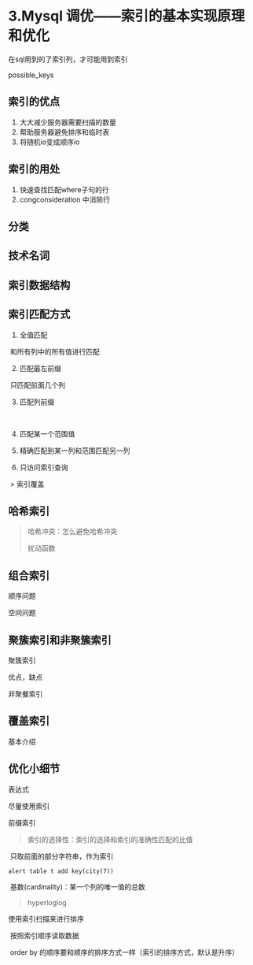 # 3.Mysql 调优——索引的基本实现原理和优化

在sql用到的了索引列，才可能用到索引



possible_keys



## 索引的优点



1. 大大减少服务器需要扫描的数量
2. 帮助服务器避免排序和临时表
3. 将随机io变成顺序io



## 索引的用处

1. 快速查找匹配where子句的行
2. congconsideration 中消除行



## 分类



## 技术名词



## 索引数据结构



## 索引匹配方式



1. 全值匹配

​	和所有列中的所有值进行匹配

2. 匹配最左前缀

​	只匹配前面几个列

3. 匹配列前缀

​	

4. 匹配某一个范围值



5. 精确匹配到某一列和范围匹配另一列



6. 只访问索引查询

​	> 索引覆盖



## 哈希索引

> 哈希冲突：怎么避免哈希冲突
>
> 扰动函数



## 组合索引



顺序问题

空间问题



## 聚簇索引和非聚簇索引





聚簇索引

优点，缺点



非聚餐索引





## 覆盖索引

基本介绍





## 优化小细节

表达式



尽量使用索引





前缀索引

> 索引的选择性：索引的选择和索引的准确性匹配的比值

​	只取前面的部分字符串，作为索引

`alert table t add key(city(7))`

​	基数(cardinality)：某一个列的唯一值的总数

> hyperloglog

使用索引扫描来进行排序

​		按照索引顺序读取数据

​		order by 的顺序要和顺序的排序方式一样（索引的排序方式，默认是升序）





​	





